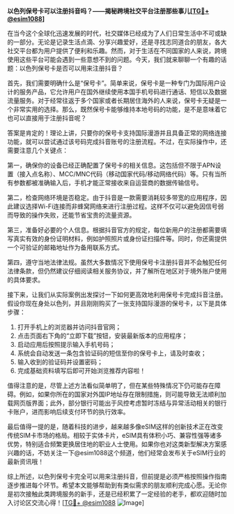 **以色列保号卡可以注册抖音吗？——揭秘跨境社交平台注册那些事儿[[TG💪+ @esim1088](https://t.me/s/esim1088)]**

在当今这个全球化迅速发展的时代，社交媒体已经成为了人们日常生活中不可或缺的一部分。无论是记录生活点滴、分享兴趣爱好，还是寻找志同道合的朋友，各大社交平台都为用户提供了便利和乐趣。然而，对于生活在不同国家的人来说，跨境使用这些平台可能会遇到一些意想不到的问题。今天，我们就来聊聊一个有趣的话题：以色列保号卡是否可以用来注册抖音？

首先，我们需要明确什么是“保号卡”。简单来说，保号卡是一种专门为国际用户设计的服务产品，它允许用户在国外继续使用本国手机号码进行通话、短信以及数据流量服务。对于经常往返于多个国家或者长期居住海外的人来说，保号卡无疑是一个非常实用的选择。那么，既然保号卡能够维持本地号码的功能，是不是意味着它也可以直接用于注册抖音呢？

答案是肯定的！理论上讲，只要你的保号卡支持国际漫游并且具备正常的网络连接功能，就可以尝试通过该号码完成抖音账号的注册流程。不过，在实际操作中，还需要注意几个关键点：

第一，确保你的设备已经正确配置了保号卡的相关信息。这包括但不限于APN设置（接入点名称）、MCC/MNC代码（移动国家代码/移动网络代码）等。只有当所有参数都被准确输入后，手机才能正常接收来自运营商的数据传输信号。

第二，检查网络环境是否稳定。由于抖音是一款需要消耗较多带宽的应用程序，因此建议选择Wi-Fi连接而非蜂窝网络来进行注册过程。这样不仅可以避免因信号弱而导致的操作失败，还能节省宝贵的流量资源。

第三，准备好必要的个人信息。根据抖音官方的规定，每位新用户的注册都需要填写真实有效的身份证明材料，例如护照照片或身份证扫描件等。同时，你还需提供一个可验证的邮箱地址作为备用联系方式。

第四，遵守当地法律法规。虽然大多数情况下使用保号卡注册抖音并不会触犯任何法律条款，但仍然建议仔细阅读相关服务协议，并了解所在地区对于境外账户使用的具体要求。

接下来，让我们从实际案例出发探讨一下如何更高效地利用保号卡完成抖音注册。假设你现在身处以色列，并且刚刚购买了一张支持国际漫游的保号卡，以下是具体步骤：

1. 打开手机上的浏览器并访问抖音官网；
2. 点击页面右下角的“立即下载”按钮，安装最新版本的应用程序；
3. 启动应用后按照提示输入手机号码；
4. 系统会自动发送一条包含验证码的短信至你的保号卡上，请及时查收；
5. 输入收到的验证码并设置密码；
6. 完成基础资料填写后即可开始浏览推荐内容啦！

值得注意的是，尽管上述方法看似简单明了，但在某些特殊情况下仍可能存在障碍。例如，如果你所在的国家对外国IP地址存在限制措施，则可能导致无法顺利加载网页版界面；此外，部分银行可能出于风控考虑暂时冻结与异常活动相关的银行卡账户，进而影响后续支付环节的执行效率。

最后值得一提的是，随着科技的进步，越来越多像eSIM这样的创新技术正在改变传统SIM卡市场的格局。相较于实体卡片，eSIM具有体积小巧、兼容性强等诸多优势，特别适合频繁更换居住地的职业人士使用。如果你也对这类新型解决方案感兴趣的话，不妨关注一下@esim1088这个频道，他们经常会发布关于eSIM行业的最新资讯哦！

综上所述，以色列保号卡完全可以用来注册抖音，但前提是必须严格按照操作指南逐步推进每个环节。希望本文能够帮助到有类似需求的朋友顺利完成心愿。无论你是初次接触此类跨境服务的新手，还是已经积累了一定经验的老手，都欢迎随时加入讨论区交流心得！[[TG💪+ @esim1088](https://t.me/s/esim1088) ![Image](https://i.postimg.cc/4NQfJmqS/Snipaste-2025-05-13-00-14-12.png)]